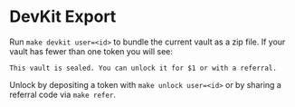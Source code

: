 # DevKit Export

Run `make devkit user=<id>` to bundle the current vault as a zip file. If your vault has fewer than one token you will see:

```
This vault is sealed. You can unlock it for $1 or with a referral.
```

Unlock by depositing a token with `make unlock user=<id>` or by sharing a referral code via `make refer`.
